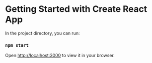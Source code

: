 # Getting Started with Create React App
In the project directory, you can run:

### `npm start`


Open [http://localhost:3000](http://localhost:3000) to view it in your browser.

